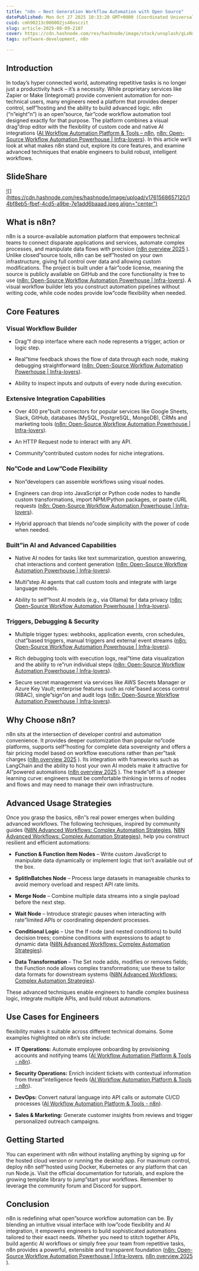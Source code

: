 ```yaml
---
title: "n8n – Next Generation Workflow Automation with Open Source"
datePublished: Mon Oct 27 2025 10:33:20 GMT+0000 (Coordinated Universal Time)
cuid: cmh90213c000002js40osczit
slug: article-2025-08-09-2107
cover: https://cdn.hashnode.com/res/hashnode/image/stock/unsplash/gLxNxONfRz0/upload/9e62ca812ba57271989e48780d9c1621.jpeg
tags: software-development, n8n

---
```


## **Introduction**

In today’s hyper connected world, automating repetitive tasks is no longer just a productivity hack – it’s a necessity. While proprietary services like Zapier or Make (Integromat) provide convenient automation for non-technical users, many engineers need a platform that provides deeper control, self”hosting and the ability to build advanced logic. n8n (“n”eight”n”) is an open”source, fair”code workflow automation tool designed exactly for that purpose. The platform combines a visual drag”drop editor with the flexibility of custom code and native AI integrations ([AI Workflow Automation Platform & Tools – n8n](https://n8n.io/#:~:text=Flexible%20AI%20workflow%20automation%20for,technical%20teams), [n8n: Open-Source Workflow Automation Powerhouse | Infra-lovers](https://www.infralovers.com/blog/2025-05-09-n8n-workflow-automation/#:~:text=What%20is%20n8n%3F)). In this article we’ll look at what makes n8n stand out, explore its core features, and examine advanced techniques that enable engineers to build robust, intelligent workflows.

## SlideShare

[![](https://cdn.hashnode.com/res/hashnode/image/upload/v1761568657120/14bf8eb5-fbef-4cd5-a9be-7e1add6baaad.jpeg align="center")](https://www.slideshare.net/slideshow/n8n-next-generation-workflow-automation-with-open-source-2051/283940427)

## What is n8n?

n8n is a source-available automation platform that empowers technical teams to connect disparate applications and services, automate complex processes, and manipulate data flows with precision ([n8n overview 2025](https://www.baytechconsulting.com/blog/n8n-overview-2025#:~:text=n8n%20%28pronounced%20%22n,than%20individual%20tasks%20or%20operations) ). Unlike closed”source tools, n8n can be self”hosted on your own infrastructure, giving full control over data and allowing custom modifications. The project is built under a fair”code license, meaning the source is publicly available on GitHub and the core functionality is free to use ([n8n: Open-Source Workflow Automation Powerhouse | Infra-lovers](https://www.infralovers.com/blog/2025-05-09-n8n-workflow-automation/#:~:text=What%20is%20n8n%3F)). A visual workflow builder lets you construct automation pipelines without writing code, while code nodes provide low”code flexibility when needed.

## Core Features

### Visual Workflow Builder

* Drag”f drop interface where each node represents a trigger, action or logic step.
    
* Real”time feedback shows the flow of data through each node, making debugging straightforward ([n8n: Open-Source Workflow Automation Powerhouse | Infra-lovers](https://www.infralovers.com/blog/2025-05-09-n8n-workflow-automation/#:~:text=Core%20Features)).
    
* Ability to inspect inputs and outputs of every node during execution.
    

### Extensive Integration Capabilities

* Over 400 pre”built connectors for popular services like Google Sheets, Slack, GitHub, databases (MySQL, PostgreSQL, MongoDB), CRMs and marketing tools ([n8n: Open-Source Workflow Automation Powerhouse | Infra-lovers](https://www.infralovers.com/blog/2025-05-09-n8n-workflow-automation/#:~:text=2)).
    
* An HTTP Request node to interact with any API.
    
* Community”contributed custom nodes for niche integrations.
    

### No”Code and Low”Code Flexibility

* Non”developers can assemble workflows using visual nodes.
    
* Engineers can drop into JavaScript or Python code nodes to handle custom transformations, import NPM/Python packages, or paste cURL requests ([n8n: Open-Source Workflow Automation Powerhouse | Infra-lovers](https://www.infralovers.com/blog/2025-05-09-n8n-workflow-automation/#:~:text=3.%20No)).
    
* Hybrid approach that blends no”code simplicity with the power of code when needed.
    

### Built”in AI and Advanced Capabilities

* Native AI nodes for tasks like text summarization, question answering, chat interactions and content generation ([n8n: Open-Source Workflow Automation Powerhouse | Infra-lovers](https://www.infralovers.com/blog/2025-05-09-n8n-workflow-automation/#:~:text=4)).
    
* Multi”step AI agents that call custom tools and integrate with large language models.
    
* Ability to self”host AI models (e.g., via Ollama) for data privacy ([n8n: Open-Source Workflow Automation Powerhouse | Infra-lovers](https://www.infralovers.com/blog/2025-05-09-n8n-workflow-automation/#:~:text=4)).
    

### Triggers, Debugging & Security

* Multiple trigger types: webhooks, application events, cron schedules, chat”based triggers, manual triggers and external event streams ([n8n: Open-Source Workflow Automation Powerhouse | Infra-lovers](https://www.infralovers.com/blog/2025-05-09-n8n-workflow-automation/#:~:text=n8n%20offers%20a%20variety%20of,and%20Telegram%2C%20manual%20triggers%20for)).
    
* Rich debugging tools with execution logs, real”time data visualization and the ability to re”run individual steps ([n8n: Open-Source Workflow Automation Powerhouse | Infra-lovers](https://www.infralovers.com/blog/2025-05-09-n8n-workflow-automation/#:~:text=n8n%20offers%20a%20variety%20of,run%20individual%20steps%20without)).
    
* Secure secret management via services like AWS Secrets Manager or Azure Key Vault; enterprise features such as role”based access control (RBAC), single”sign”on and audit logs ([n8n: Open-Source Workflow Automation Powerhouse | Infra-lovers](https://www.infralovers.com/blog/2025-05-09-n8n-workflow-automation/#:~:text=n8n%20offers%20a%20variety%20of,security)).
    

## Why Choose n8n?

n8n sits at the intersection of developer control and automation convenience. It provides deeper customization than popular no”code platforms, supports self”hosting for complete data sovereignty and offers a fair pricing model based on workflow executions rather than per”task charges ([n8n overview 2025](https://www.baytechconsulting.com/blog/n8n-overview-2025#:~:text=n8n%20%28pronounced%20%22n,than%20individual%20tasks%20or%20operations) ). Its integration with frameworks such as LangChain and the ability to host your own AI models make it attractive for AI”powered automations ([n8n overview 2025](https://www.baytechconsulting.com/blog/n8n-overview-2025#:~:text=n8n%20%28pronounced%20%22n,than%20individual%20tasks%20or%20operations) ). The trade”off is a steeper learning curve: engineers must be comfortable thinking in terms of nodes and flows and may need to manage their own infrastructure.

## Advanced Usage Strategies

Once you grasp the basics, n8n’’s real power emerges when building advanced workflows. The following techniques, inspired by community guides ([N8N Advanced Workflows: Complex Automation Strategies](https://www.wednesday.is/writing-articles/n8n-advanced-workflows-complex-automation-strategies#:~:text=In%20today%E2%80%99s%20fast,are%20robust%2C%20efficient%2C%20and%20scalable), [N8N Advanced Workflows: Complex Automation Strategies](https://www.wednesday.is/writing-articles/n8n-advanced-workflows-complex-automation-strategies#:~:text=Conditional%20logic%20is%20the%20backbone,alerts%20based%20on%20threshold%20breaches)), help you construct resilient and efficient automations:

* **Function & Function Item Nodes** – Write custom JavaScript to manipulate data dynamically or implement logic that isn’t available out of the box.
    
* **SplitInBatches Node** – Process large datasets in manageable chunks to avoid memory overload and respect API rate limits.
    
* **Merge Node** – Combine multiple data streams into a single payload before the next step.
    
* **Wait Node** – Introduce strategic pauses when interacting with rate”limited APIs or coordinating dependent processes.
    
* **Conditional Logic** – Use the If node (and nested conditions) to build decision trees; combine conditions with expressions to adapt to dynamic data ([N8N Advanced Workflows: Complex Automation Strategies](https://www.wednesday.is/writing-articles/n8n-advanced-workflows-complex-automation-strategies#:~:text=Conditional%20logic%20is%20the%20backbone,alerts%20based%20on%20threshold%20breaches)).
    
* **Data Transformation** – The Set node adds, modifies or removes fields; the Function node allows complex transformations; use these to tailor data formats for downstream systems ([N8N Advanced Workflows: Complex Automation Strategies](https://www.wednesday.is/writing-articles/n8n-advanced-workflows-complex-automation-strategies#:~:text=N8N%20offers%20a%20rich%20library,the%20requirements%20of%20downstream%20applications)).
    

These advanced techniques enable engineers to handle complex business logic, integrate multiple APIs, and build robust automations.

## Use Cases for Engineers

flexibility makes it suitable across different technical domains. Some examples highlighted on n8n’s site include:

* **IT Operations:** Automate employee onboarding by provisioning accounts and notifying teams ([AI Workflow Automation Platform & Tools - n8n](https://n8n.io/#:~:text=IT%20Ops%20can)).
    
* **Security Operations:** Enrich incident tickets with contextual information from threat”intelligence feeds ([AI Workflow Automation Platform & Tools - n8n](https://n8n.io/#:~:text=IT%20Ops%20can)).
    
* **DevOps:** Convert natural language into API calls or automate CI/CD processes ([AI Workflow Automation Platform & Tools - n8n](https://n8n.io/#:~:text=IT%20Ops%20can)).
    
* **Sales & Marketing:** Generate customer insights from reviews and trigger personalized outreach campaigns.
    

## Getting Started

You can experiment with n8n without installing anything by signing up for the hosted cloud version or running the desktop app. For maximum control, deploy n8n self”hosted using Docker, Kubernetes or any platform that can run Node.js. Visit the official documentation for tutorials, and explore the growing template library to jump”start your workflows. Remember to leverage the community forum and Discord for support.

## Conclusion

n8n is redefining what open”source workflow automation can be. By blending an intuitive visual interface with low”code flexibility and AI integration, it empowers engineers to build sophisticated automations tailored to their exact needs. Whether you need to stitch together APIs, build agentic AI workflows or simply free your team from repetitive tasks, n8n provides a powerful, extensible and transparent foundation ([n8n: Open-Source Workflow Automation Powerhouse | Infra-lovers](https://www.infralovers.com/blog/2025-05-09-n8n-workflow-automation/#:~:text=What%20is%20n8n%3F), [n8n overview 2025](https://www.baytechconsulting.com/blog/n8n-overview-2025#:~:text=n8n%20%28pronounced%20%22n,than%20individual%20tasks%20or%20operations) ).